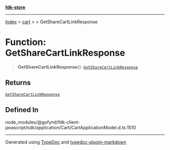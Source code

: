 [**fdk-store**](../../../README.md)
***

[Index](../../../API.md) > [cart](../../README.md) > [<internal>](../README.md) > GetShareCartLinkResponse

# Function: GetShareCartLinkResponse

> **GetShareCartLinkResponse**(): [`GetShareCartLinkResponse`](../type-aliases/type-alias.GetShareCartLinkResponse.md)

## Returns

[`GetShareCartLinkResponse`](../type-aliases/type-alias.GetShareCartLinkResponse.md)

## Defined In

node\_modules/@gofynd/fdk-client-javascript/sdk/application/Cart/CartApplicationModel.d.ts:1510

***
Generated using [TypeDoc](https://typedoc.org/) and [typedoc-plugin-markdown](https://www.npmjs.com/package/typedoc-plugin-markdown)
